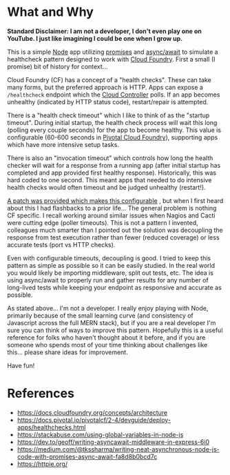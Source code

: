# What and Why

__Standard Disclaimer: I am not a developer, I don't even play one on YouTube.
I just like imagining I could be one when I grow up.__

This is a simple
[Node](https://nodejs.org)
app utilizing
[promises](https://developer.mozilla.org/en-US/docs/Web/JavaScript/Reference/Global_Objects/Promise)
and
[async/await](https://developer.mozilla.org/en-US/docs/Web/JavaScript/Reference/Statements/async_function)
to simulate a healthcheck pattern designed to work with
[Cloud Foundry](https://www.cloudfoundry.org).
First a small (I promise) bit of history for context...

Cloud Foundry (CF) has a concept of a "health checks".  These can take many forms,
but the preferred approach is HTTP.  Apps can expose a `/healthcheck` endpoint
which the
[Cloud Controller](https://docs.cloudfoundry.org/concepts/architecture/cloud-controller.html)
polls.  If an app becomes unhealthy (indicated by
HTTP status code), restart/repair is attempted.

There is a "health check timeout" which I like to think of as the "startup
timeout".  During initial startup, the health check process will wait this
long (polling every couple seconds) for the app to become healthy.  This value
is configurable (60-600 seconds in
[Pivotal Cloud Foundry](https://pivotal.io/platform)),
supporting apps which have more intensive setup tasks.

There is also an "invocation timeout" which controls how long the health
checker will wait for a response from a running app (after initial startup
has completed and app provided first healthy response).  Historically, this
was hard coded to one second.  This meant apps that needed to do intensive
health checks would often timeout and be judged unhealthy (restart!).

[A patch was provided which makes this configurable](https://github.com/cloudfoundry/cloud_controller_ng/issues/1055)
, but when I first heard about this I had flashbacks to a prior life...
The general problem is nothing CF specific. I recall working around similar
issues when Nagios and Cacti were cutting edge (poller timeouts).  This is not
a pattern I invented, colleagues much smarter than I pointed out the solution
was decoupling the response from test execution rather than fewer (reduced
coverage) or less accurate tests (port vs HTTP checks).

Even with configurable timeouts, decoupling is good. I tried to keep this
pattern as simple as possible so it can be easily studied.  In the real world
you would likely be importing middleware, split out tests, etc.
The idea is using async/await to properly run and gather results for any number
of long-lived tests while keeping your endpoint as responsive and accurate as
possible.

As stated above...  I'm not a developer.  I really enjoy playing with Node,
primarily because of the small learning curve (and consistency
of Javascript across the full MERN stack), but if you are a real
developer I'm sure you can think of ways to improve this pattern.  Hopefully
this is a useful reference for folks who haven't thought about it before, and
if you are someone who spends most of your time thinking about challenges
like this... please share ideas for improvement.

Have fun!

# References

- https://docs.cloudfoundry.org/concepts/architecture
- https://docs.pivotal.io/pivotalcf/2-4/devguide/deploy-apps/healthchecks.html
- https://stackabuse.com/using-global-variables-in-node-js
- https://dev.to/geoff/writing-asyncawait-middleware-in-express-6i0
- https://medium.com/@tkssharma/writing-neat-asynchronous-node-js-code-with-promises-async-await-fa8d8b0bcd7c
- https://httpie.org/
